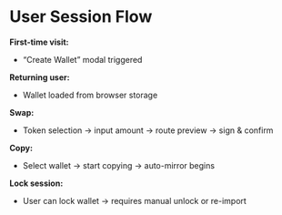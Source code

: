 # User Session Flow

**First-time visit:**
- “Create Wallet” modal triggered

**Returning user:**
- Wallet loaded from browser storage

**Swap:**
- Token selection → input amount → route preview → sign & confirm

**Copy:**
- Select wallet → start copying → auto-mirror begins

**Lock session:**
- User can lock wallet → requires manual unlock or re-import
